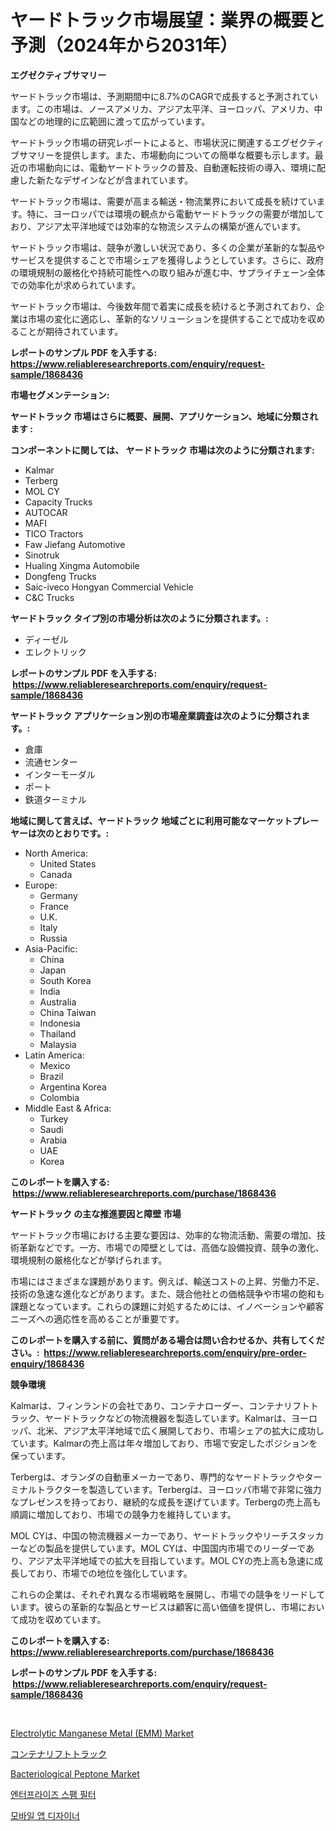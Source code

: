 <p><h1>ヤードトラック市場展望：業界の概要と予測（2024年から2031年）</h1></p><p><strong>エグゼクティブサマリー</strong></p>
<p><p>ヤードトラック市場は、予測期間中に8.7%のCAGRで成長すると予測されています。この市場は、ノースアメリカ、アジア太平洋、ヨーロッパ、アメリカ、中国などの地理的に広範囲に渡って広がっています。</p><p>ヤードトラック市場の研究レポートによると、市場状況に関連するエグゼクティブサマリーを提供します。また、市場動向についての簡単な概要も示します。最近の市場動向には、電動ヤードトラックの普及、自動運転技術の導入、環境に配慮した新たなデザインなどが含まれています。</p><p>ヤードトラック市場は、需要が高まる輸送・物流業界において成長を続けています。特に、ヨーロッパでは環境の観点から電動ヤードトラックの需要が増加しており、アジア太平洋地域では効率的な物流システムの構築が進んでいます。</p><p>ヤードトラック市場は、競争が激しい状況であり、多くの企業が革新的な製品やサービスを提供することで市場シェアを獲得しようとしています。さらに、政府の環境規制の厳格化や持続可能性への取り組みが進む中、サプライチェーン全体での効率化が求められています。</p><p>ヤードトラック市場は、今後数年間で着実に成長を続けると予測されており、企業は市場の変化に適応し、革新的なソリューションを提供することで成功を収めることが期待されています。</p></p>
<p><strong>レポートのサンプル PDF を入手する: <a href="https://www.reliableresearchreports.com/enquiry/request-sample/1868436">https://www.reliableresearchreports.com/enquiry/request-sample/1868436</a></strong></p>
<p><strong>市場セグメンテーション:</strong></p>
<p><strong> ヤードトラック 市場はさらに概要、展開、アプリケーション、地域に分類されます :</strong></p>
<p><strong>コンポーネントに関しては、 ヤードトラック 市場は次のように分類されます: &nbsp;</strong></p>
<p><ul><li>Kalmar</li><li>Terberg</li><li>MOL CY</li><li>Capacity Trucks</li><li>AUTOCAR</li><li>MAFI</li><li>TICO Tractors</li><li>Faw Jiefang Automotive</li><li>Sinotruk</li><li>Hualing Xingma Automobile</li><li>Dongfeng Trucks</li><li>Saic-iveco Hongyan Commercial Vehicle</li><li>C&C Trucks</li></ul></p>
<p><strong> ヤードトラック タイプ別の市場分析は次のように分類されます。:</strong></p>
<p><ul><li>ディーゼル</li><li>エレクトリック</li></ul></p>
<p><strong>レポートのサンプル PDF を入手する: &nbsp;<a href="https://www.reliableresearchreports.com/enquiry/request-sample/1868436">https://www.reliableresearchreports.com/enquiry/request-sample/1868436</a></strong></p>
<p><strong> ヤードトラック アプリケーション別の市場産業調査は次のように分類されます。:</strong></p>
<p><ul><li>倉庫</li><li>流通センター</li><li>インターモーダル</li><li>ポート</li><li>鉄道ターミナル</li></ul></p>
<p><strong>地域に関して言えば、ヤードトラック 地域ごとに利用可能なマーケットプレーヤーは次のとおりです。:</strong></p>
<p><ul>
    <li>
        North America:
        <ul>
            <li>United States</li>
            <li>Canada</li>
        </ul>
    </li>
    <li>
        Europe:
        <ul>
            <li>Germany</li>
            <li>France</li>
            <li>U.K.</li>
            <li>Italy</li>
            <li>Russia</li>
        </ul>
    </li>
    <li>
        Asia-Pacific:
        <ul>
            <li>China</li>
            <li>Japan</li>
            <li>South Korea</li>
            <li>India</li>
            <li>Australia</li>
            <li>China Taiwan</li>
            <li>Indonesia</li>
            <li>Thailand</li>
            <li>Malaysia</li>
        </ul>
    </li>
    <li>
        Latin America:
        <ul>
            <li>Mexico</li>
            <li>Brazil</li>
            <li>Argentina Korea</li>
            <li>Colombia</li>
        </ul>
    </li>
    <li>
        Middle East & Africa:
        <ul>
            <li>Turkey</li>
            <li>Saudi</li>
            <li>Arabia</li>
            <li>UAE</li>
            <li>Korea</li>
        </ul>
    </li>
    </ul></p>
<p><strong>このレポートを購入する: &nbsp;<a href="https://www.reliableresearchreports.com/purchase/1868436">https://www.reliableresearchreports.com/purchase/1868436</a></strong></p>
<p><strong>ヤードトラック の主な推進要因と障壁 市場</strong></p>
<p><p>ヤードトラック市場における主要な要因は、効率的な物流活動、需要の増加、技術革新などです。一方、市場での障壁としては、高価な設備投資、競争の激化、環境規制の厳格化などが挙げられます。</p><p>市場にはさまざまな課題があります。例えば、輸送コストの上昇、労働力不足、技術の急速な進化などがあります。また、競合他社との価格競争や市場の飽和も課題となっています。これらの課題に対処するためには、イノベーションや顧客ニーズへの適応性を高めることが重要です。</p></p>
<p><strong>このレポートを購入する前に、質問がある場合は問い合わせるか、共有してください。:&nbsp; <a href="https://www.reliableresearchreports.com/enquiry/pre-order-enquiry/1868436">https://www.reliableresearchreports.com/enquiry/pre-order-enquiry/1868436</a></strong></p>
<p><strong>競争環境</strong></p>
<p><p>Kalmarは、フィンランドの会社であり、コンテナローダー、コンテナリフトトラック、ヤードトラックなどの物流機器を製造しています。Kalmarは、ヨーロッパ、北米、アジア太平洋地域で広く展開しており、市場シェアの拡大に成功しています。Kalmarの売上高は年々増加しており、市場で安定したポジションを保っています。</p><p>Terbergは、オランダの自動車メーカーであり、専門的なヤードトラックやターミナルトラクターを製造しています。Terbergは、ヨーロッパ市場で非常に強力なプレゼンスを持っており、継続的な成長を遂げています。Terbergの売上高も順調に増加しており、市場での競争力を維持しています。</p><p>MOL CYは、中国の物流機器メーカーであり、ヤードトラックやリーチスタッカーなどの製品を提供しています。MOL CYは、中国国内市場でのリーダーであり、アジア太平洋地域での拡大を目指しています。MOL CYの売上高も急速に成長しており、市場での地位を強化しています。</p><p>これらの企業は、それぞれ異なる市場戦略を展開し、市場での競争をリードしています。彼らの革新的な製品とサービスは顧客に高い価値を提供し、市場において成功を収めています。</p></p>
<p><strong>このレポートを購入する: &nbsp; <a href="https://www.reliableresearchreports.com/purchase/1868436">https://www.reliableresearchreports.com/purchase/1868436</a></strong></p>
<p><strong>レポートのサンプル PDF を入手する: &nbsp;<a href="https://www.reliableresearchreports.com/enquiry/request-sample/1868436">https://www.reliableresearchreports.com/enquiry/request-sample/1868436</a></strong><strong></strong></p>
<p>&nbsp;</p>
<p><p><a href="https://github.com/provorikovar/Market-Research-Report-List-3/blob/main/electrolytic-manganese-metal-emm-market.md">Electrolytic Manganese Metal (EMM) Market</a></p><p><a href="https://github.com/cbigkbh02719/Market-Research-Report-List-1/blob/main/60157411843.md">コンテナリフトトラック</a></p><p><a href="https://issuu.com/reportprime-2/docs/bacteriological-peptone-market-size-2030.pptx">Bacteriological Peptone Market</a></p><p><a href="https://github.com/oajzkywllm460/Market-Research-Report-List-1/blob/main/10342251504.md">엔터프라이즈 스팸 필터</a></p><p><a href="https://github.com/vsr06p4p49/Market-Research-Report-List-1/blob/main/21588951505.md">모바일 앱 디자이너</a></p></p>